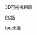 3D可拖拽相册

[PC版](https://carlccy.github.io/learngit/3D-photo-album/3D-photo-album-drag.html)

[touch版](https://carlccy.github.io/learngit/3D-photo-album/3D-photo-album-touch.html)
